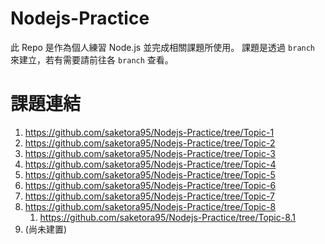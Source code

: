 # Nodejs-Practice
此 Repo 是作為個人練習 Node.js 並完成相關課題所使用。
課題是透過 `branch` 來建立，若有需要請前往各 `branch` 查看。

# 課題連結
1. https://github.com/saketora95/Nodejs-Practice/tree/Topic-1
2. https://github.com/saketora95/Nodejs-Practice/tree/Topic-2
3. https://github.com/saketora95/Nodejs-Practice/tree/Topic-3
4. https://github.com/saketora95/Nodejs-Practice/tree/Topic-4
5. https://github.com/saketora95/Nodejs-Practice/tree/Topic-5
6. https://github.com/saketora95/Nodejs-Practice/tree/Topic-6
7. https://github.com/saketora95/Nodejs-Practice/tree/Topic-7
8. https://github.com/saketora95/Nodejs-Practice/tree/Topic-8
    1. https://github.com/saketora95/Nodejs-Practice/tree/Topic-8.1
9. (尚未建置)
